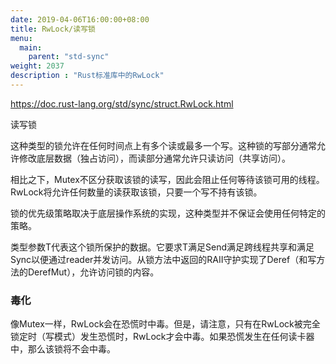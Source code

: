 ```yaml
---
date: 2019-04-06T16:00:00+08:00
title: RwLock/读写锁
menu:
  main:
    parent: "std-sync"
weight: 2037
description : "Rust标准库中的RwLock"
---
```


https://doc.rust-lang.org/std/sync/struct.RwLock.html

读写锁

这种类型的锁允许在任何时间点上有多个读或最多一个写。这种锁的写部分通常允许修改底层数据（独占访问），而读部分通常允许只读访问（共享访问）。

相比之下，Mutex不区分获取该锁的读写，因此会阻止任何等待该锁可用的线程。RwLock将允许任何数量的读获取该锁，只要一个写不持有该锁。

锁的优先级策略取决于底层操作系统的实现，这种类型并不保证会使用任何特定的策略。

类型参数T代表这个锁所保护的数据。它要求T满足Send满足跨线程共享和满足Sync以便通过reader并发访问。从锁方法中返回的RAII守护实现了Deref（和写方法的DerefMut），允许访问锁的内容。

### 毒化

像Mutex一样，RwLock会在恐慌时中毒。但是，请注意，只有在RwLock被完全锁定时（写模式）发生恐慌时，RwLock才会中毒。如果恐慌发生在任何读卡器中，那么该锁将不会中毒。







